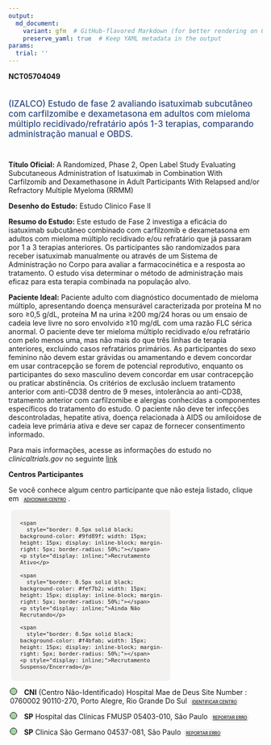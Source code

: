 ```yaml
---
output: 
  md_document:
    variant: gfm  # GitHub-flavored Markdown (for better rendering on GitHub)
    preserve_yaml: true  # Keep YAML metadata in the output
params:
  trial: ''
---
```


<script async src="https://scripts.simpleanalyticscdn.com/latest.js"></script>

**NCT05704049**

<div style="padding: 5px 5px 5px 0px; font-size: 1.20em; font-weight: 500; color: #2E4A7F; text-align: left; margin-bottom: 20px">

(IZALCO) Estudo de fase 2 avaliando isatuximab subcutâneo com
carfilzomibe e dexametasona em adultos com mieloma múltiplo
recidivado/refratário após 1-3 terapias, comparando administração manual
e OBDS.

</div>

**Título Oficial:** A Randomized, Phase 2, Open Label Study Evaluating
Subcutaneous Administration of Isatuximab in Combination With
Carfilzomib and Dexamethasone in Adult Participants With Relapsed and/or
Refractory Multiple Myeloma (RRMM)

**Desenho do Estudo:** Estudo Clinico Fase II

**Resumo do Estudo:** Este estudo de Fase 2 investiga a eficácia do
isatuximab subcutâneo combinado com carfilzomib e dexametasona em
adultos com mieloma múltiplo recidivado e/ou refratário que já passaram
por 1 a 3 terapias anteriores. Os participantes são randomizados para
receber isatuximab manualmente ou através de um Sistema de Administração
no Corpo para avaliar a farmacocinética e a resposta ao tratamento. O
estudo visa determinar o método de administração mais eficaz para esta
terapia combinada na população alvo.

**Paciente Ideal:** Paciente adulto com diagnóstico documentado de
mieloma múltiplo, apresentando doença mensurável caracterizada por
proteína M no soro ≥0,5 g/dL, proteína M na urina ≥200 mg/24 horas ou um
ensaio de cadeia leve livre no soro envolvido ≥10 mg/dL com uma razão
FLC sérica anormal. O paciente deve ter mieloma múltiplo recidivado e/ou
refratário com pelo menos uma, mas não mais do que três linhas de
terapia anteriores, excluindo casos refratários primários. As
participantes do sexo feminino não devem estar grávidas ou amamentando e
devem concordar em usar contracepção se forem de potencial reprodutivo,
enquanto os participantes do sexo masculino devem concordar em usar
contracepção ou praticar abstinência. Os critérios de exclusão incluem
tratamento anterior com anti-CD38 dentro de 9 meses, intolerância ao
anti-CD38, tratamento anterior com carfilzomibe e alergias conhecidas a
componentes específicos do tratamento do estudo. O paciente não deve ter
infecções descontroladas, hepatite ativa, doença relacionada à AIDS ou
amiloidose de cadeia leve primária ativa e deve ser capaz de fornecer
consentimento informado.

Para mais informações, acesse as informações do estudo no
*clinicaltrials.gov* no seguinte
[link](https://clinicaltrials.gov/ct2/show/NCT05704049)

**Centros Participantes**

Se você conhece algum centro participante que não esteja listado, clique
em
<span style="color: #2E4A7F; margin-left: 2px; padding: 4px; background-color: #f3f2f1; border-radius: 8px; font-weight: 500; font-size: 0.6em"><a
href="https://cancertrialsbr.shinyapps.io/formsapp?study_nct_id=NCT05704049&amp;location_id=N%2FA&amp;location_full_name=N%2FA&amp;form_type=Adicionar%20Centro"
target="_blank">ADICIONAR CENTRO</a></span>.

<div style="margin-bottom: 8px; margin-left: 5px; padding: 8px; max-width: 300px; background-color: #f3f2f1; border-radius: 8px; font-size: 0.9em">

<div style="margin-left: 10px;">

    <span 
      style="border: 0.5px solid black; background-color: #9fd89f; width: 15px; height: 15px; display: inline-block; margin-right: 5px; border-radius: 50%;"></span>
    <p style="display: inline;">Recrutamento Ativo</p>

</div>

<div style="margin-left: 10px;">

    <span 
      style="border: 0.5px solid black; background-color: #fef7b2; width: 15px; height: 15px; display: inline-block; margin-right: 5px; border-radius: 50%;"></span>
    <p style="display: inline;">Ainda Não Recrutando</p>

</div>

<div style="margin-left: 10px;">

    <span 
      style="border: 0.5px solid black; background-color: #f4bfab; width: 15px; height: 15px; display: inline-block; margin-right: 5px; border-radius: 50%;"></span>
    <p style="display: inline;">Recrutamento Suspenso/Encerrado</p>

</div>

</div>

<div style="margin: 3px;">

<span style="border: 0.5px solid black; display: inline-block; width: 12px; height: 12px; border-radius: 50%; margin-right: 10px; padding-bottom: 0px; background-color: #9fd89f;"></span>
<b>CNI</b> (Centro Não-Identificado) Hospital Mae de Deus Site Number :
0760002 90110-270, Porto Alegre, Rio Grande Do Sul
<span style="color: #2E4A7F; margin-left: 2px; padding: 4px; background-color: #f3f2f1; border-radius: 8px; font-weight: 500; font-size: 0.6em"><a
href="https://cancertrialsbr.shinyapps.io/formsapp?study_nct_id=NCT05704049&amp;location_id=HOSPITALMAEDEDEUSSITENUMBER0760002PORTOALEGRERIOGRANDEDOSUL90110270BRAZIL&amp;location_full_name=%28Centro%20N%C3%A3o-Identificado%29%2C%20Hospital%20Mae%20de%20Deus%20Site%20Number%20%3A%200760002%2090110-270%2C%20Porto%20Alegre%2C%20Rio%20Grande%20Do%20Sul&amp;form_type=Identificar%20Centro"
target="_blank">IDENTIFICAR CENTRO</a></span>

</div>

<div style="margin: 3px;">

<span style="border: 0.5px solid black; display: inline-block; width: 12px; height: 12px; border-radius: 50%; margin-right: 10px; padding-bottom: 0px; background-color: #9fd89f;"></span>
<b>SP</b> Hospital das Clínicas FMUSP 05403-010, São Paulo
<span style="color: #2E4A7F; margin-left: 2px; padding: 4px; background-color: #f3f2f1; border-radius: 8px; font-weight: 500; font-size: 0.6em"><a
href="https://cancertrialsbr.shinyapps.io/formsapp?study_nct_id=NCT05704049&amp;location_id=HOSPITALDASCLINICASDESAOPAULOSITENUMBER0760001SAOPAULOSAOPAULO05403000BRAZIL&amp;location_full_name=Hospital%20das%20Cl%C3%ADnicas%20FMUSP%2C%2005403-010%2C%20S%C3%A3o%20Paulo&amp;form_type=Reportar%20Erro"
target="_blank">REPORTAR ERRO</a></span>

</div>

<div style="margin: 3px;">

<span style="border: 0.5px solid black; display: inline-block; width: 12px; height: 12px; border-radius: 50%; margin-right: 10px; padding-bottom: 0px; background-color: #9fd89f;"></span>
<b>SP</b> Clinica São Germano 04537-081, São Paulo
<span style="color: #2E4A7F; margin-left: 2px; padding: 4px; background-color: #f3f2f1; border-radius: 8px; font-weight: 500; font-size: 0.6em"><a
href="https://cancertrialsbr.shinyapps.io/formsapp?study_nct_id=NCT05704049&amp;location_id=CLINICASAOGERMANOSITENUMBER0760003SAOPAULOSAOPAULO04537081BRAZIL&amp;location_full_name=Clinica%20S%C3%A3o%20Germano%2C%2004537-081%2C%20S%C3%A3o%20Paulo&amp;form_type=Reportar%20Erro"
target="_blank">REPORTAR ERRO</a></span>

</div>
